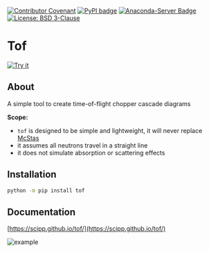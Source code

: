 [![Contributor Covenant](https://img.shields.io/badge/Contributor%20Covenant-2.1-4baaaa.svg)](CODE_OF_CONDUCT.md)
[![PyPI badge](http://img.shields.io/pypi/v/tof.svg)](https://pypi.python.org/pypi/tof)
[![Anaconda-Server Badge](https://anaconda.org/scipp/tof/badges/version.svg)](https://anaconda.org/scipp/tof)
[![License: BSD 3-Clause](https://img.shields.io/badge/License-BSD%203--Clause-blue.svg)](LICENSE)

# Tof

[![Try it](https://img.shields.io/badge/try_it_in_your_browser!-8A2BE2)](https://scipp.github.io/toflite/lab/index.html?path=app.ipynb)

## About

A simple tool to create time-of-flight chopper cascade diagrams

**Scope:**

- ``tof`` is designed to be simple and lightweight, it will never replace [McStas](https://www.mcstas.org/)
- it assumes all neutrons travel in a straight line
- it does not simulate absorption or scattering effects

## Installation

```sh
python -m pip install tof
```

## Documentation

[https://scipp.github.io/tof/](https://scipp.github.io/tof/)

![example](https://tof.readthedocs.io/en/latest/_images/short-example_13_1.png)
